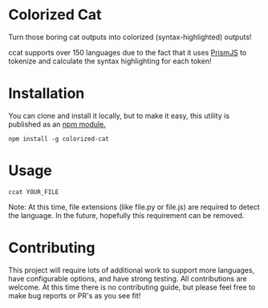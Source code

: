 # Colorized Cat
Turn those boring cat outputs into colorized (syntax-highlighted) outputs!

ccat supports over 150 languages due to the fact that it uses [PrismJS](https://github.com/PrismJS/prism) to tokenize and calculate the syntax highlighting for each token!


# Installation
You can clone and install it locally, but to make it easy, this utility is published as an [npm module.](https://www.npmjs.com/package/colorized-cat)

`npm install -g colorized-cat`

# Usage
`ccat YOUR_FILE`

Note: At this time, file extensions (like file.py or file.js) are required to detect the language. In the future, hopefully this requirement can be removed.

# Contributing 

This project will require lots of additional work to support more languages, have configurable options, and have strong testing. All contributions are welcome. At this time there is no contributing guide, but please feel free to make bug reports or PR's as you see fit!
